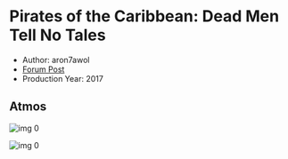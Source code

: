 # Pirates of the Caribbean: Dead Men Tell No Tales

* Author: aron7awol
* [Forum Post](https://www.avsforum.com/threads/bass-eq-for-filtered-movies.2995212/post-56753124)
* Production Year: 2017

## Atmos

![img 0](https://i.imgur.com/ypv8pBm.jpg)

![img 0](https://i.imgur.com/VtvbXQN.jpg)

